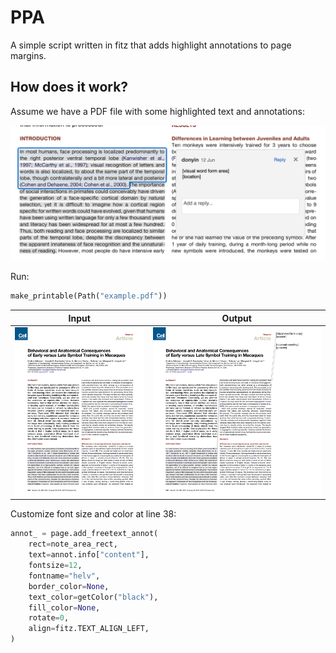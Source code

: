 
# PPA
A simple script written in fitz that adds highlight annotations to page margins.

## How does it work?
Assume we have a PDF file with some highlighted text and annotations:

![](demo/annot.png)

Run:
```python
make_printable(Path("example.pdf"))
```
Input             |  Output
:-------------------------:|:-------------------------:
![](demo/example.png)  |  ![](demo/printable.png)

Customize font size and color at line 38:
```python
annot_ = page.add_freetext_annot(
    rect=note_area_rect,
    text=annot.info["content"],
    fontsize=12,
    fontname="helv",
    border_color=None,
    text_color=getColor("black"),
    fill_color=None,
    rotate=0,
    align=fitz.TEXT_ALIGN_LEFT,
)
```
